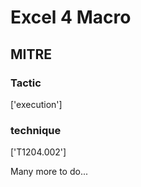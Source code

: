 # Excel 4 Macro

## MITRE

### Tactic
['execution']

### technique
['T1204.002']

Many more to do...
